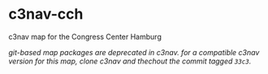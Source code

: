 # c3nav-cch
c3nav map for the Congress Center Hamburg

*git-based map packages are deprecated in c3nav. for a compatible
c3nav version for this map, clone c3nav and thechout the commit tagged `33c3`.*
